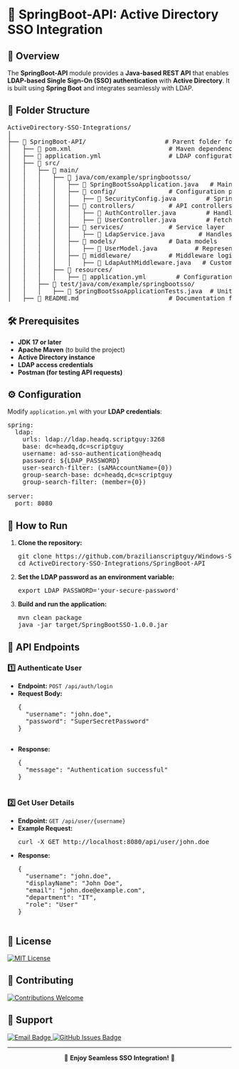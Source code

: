 <h1>🔹 SpringBoot-API: Active Directory SSO Integration</h1>

<h2>📌 Overview</h2>
<p>
  The <strong>SpringBoot-API</strong> module provides a <strong>Java-based REST API</strong> 
  that enables <strong>LDAP-based Single Sign-On (SSO) authentication</strong> with <strong>Active Directory</strong>.
  It is built using <strong>Spring Boot</strong> and integrates seamlessly with LDAP.
</p>

<h2>📁 Folder Structure</h2>
<pre>
ActiveDirectory-SSO-Integrations/
│
├── 📂 SpringBoot-API/                     # Parent folder for Spring Boot API integration
│   ├── 📜 pom.xml                          # Maven dependencies and build configuration
│   ├── 📜 application.yml                  # LDAP configuration settings
│   ├── 📂 src/
│   │   ├── 📂 main/
│   │   │   ├── 📂 java/com/example/springbootsso/
│   │   │   │   ├── 📜 SpringBootSsoApplication.java   # Main application entry point
│   │   │   │   ├── 📂 config/              # Configuration package
│   │   │   │   │   ├── 📜 SecurityConfig.java        # Spring Security LDAP config
│   │   │   │   ├── 📂 controllers/         # API controllers
│   │   │   │   │   ├── 📜 AuthController.java        # Handles authentication requests
│   │   │   │   │   ├── 📜 UserController.java        # Fetches user details
│   │   │   │   ├── 📂 services/            # Service layer
│   │   │   │   │   ├── 📜 LdapService.java         # Handles LDAP authentication logic
│   │   │   │   ├── 📂 models/              # Data models
│   │   │   │   │   ├── 📜 UserModel.java          # Represents user schema
│   │   │   │   ├── 📂 middleware/          # Middleware logic
│   │   │   │   │   ├── 📜 LdapAuthMiddleware.java   # Custom authentication enforcement
│   │   │   ├── 📂 resources/
│   │   │   │   ├── 📜 application.yml        # Configuration file
│   │   ├── 📂 test/java/com/example/springbootsso/
│   │   │   ├── 📜 SpringBootSsoApplicationTests.java  # Unit tests for API
│   ├── 📖 README.md                        # Documentation for SpringBoot-API
</pre>

<h2>🛠️ Prerequisites</h2>
<ul>
  <li><strong>JDK 17 or later</strong></li>
  <li><strong>Apache Maven</strong> (to build the project)</li>
  <li><strong>Active Directory instance</strong></li>
  <li><strong>LDAP access credentials</strong></li>
  <li><strong>Postman (for testing API requests)</strong></li>
</ul>

<h2>⚙️ Configuration</h2>
<p>Modify <code>application.yml</code> with your <strong>LDAP credentials</strong>:</p>

<pre>
spring:
  ldap:
    urls: ldap://ldap.headq.scriptguy:3268
    base: dc=headq,dc=scriptguy
    username: ad-sso-authentication@headq
    password: ${LDAP_PASSWORD}
    user-search-filter: (sAMAccountName={0})
    group-search-base: dc=headq,dc=scriptguy
    group-search-filter: (member={0})

server:
  port: 8080
</pre>

<h2>🚀 How to Run</h2>
<ol>
  <li><strong>Clone the repository:</strong>
    <pre>git clone https://github.com/brazilianscriptguy/Windows-SysAdmin-ProSuite/tree/main/SysAdmin-Tools/ActiveDirectory-SSO-Integrations/
cd ActiveDirectory-SSO-Integrations/SpringBoot-API</pre>
  </li>
  <li><strong>Set the LDAP password as an environment variable:</strong>
    <pre>export LDAP_PASSWORD='your-secure-password'</pre>
  </li>
  <li><strong>Build and run the application:</strong>
    <pre>mvn clean package
java -jar target/SpringBootSSO-1.0.0.jar</pre>
  </li>
</ol>

<h2>🔄 API Endpoints</h2>

<h3>1️⃣ Authenticate User</h3>
<ul>
  <li><strong>Endpoint:</strong> <code>POST /api/auth/login</code></li>
  <li><strong>Request Body:</strong>
    <pre>
{
  "username": "john.doe",
  "password": "SuperSecretPassword"
}
    </pre>
  </li>
  <li><strong>Response:</strong>
    <pre>
{
  "message": "Authentication successful"
}
    </pre>
  </li>
</ul>

<h3>2️⃣ Get User Details</h3>
<ul>
  <li><strong>Endpoint:</strong> <code>GET /api/user/{username}</code></li>
  <li><strong>Example Request:</strong>
    <pre>curl -X GET http://localhost:8080/api/user/john.doe</pre>
  </li>
  <li><strong>Response:</strong>
    <pre>
{
  "username": "john.doe",
  "displayName": "John Doe",
  "email": "john.doe@example.com",
  "department": "IT",
  "role": "User"
}
    </pre>
  </li>
</ul>

<h2>📜 License</h2>
<p>
  <a href="../LICENSE" target="_blank">
    <img src="https://img.shields.io/badge/License-MIT-blue.svg?style=for-the-badge" alt="MIT License">
  </a>
</p>

<h2>🤝 Contributing</h2>
<p>
  <a href="../CONTRIBUTING.md" target="_blank">
    <img src="https://img.shields.io/badge/Contributions-Welcome-brightgreen?style=for-the-badge" alt="Contributions Welcome">
  </a>
</p>

<h2>📩 Support</h2>
<p>
  <a href="mailto:luizhamilton.lhr@gmail.com" target="_blank">
    <img src="https://img.shields.io/badge/Email-luizhamilton.lhr@gmail.com-D14836?style=for-the-badge&logo=gmail" alt="Email Badge">
  </a>
  <a href="https://github.com/brazilianscriptguy/ActiveDirectory-SSO-Integrations/issues" target="_blank">
    <img src="https://img.shields.io/badge/GitHub%20Issues-Report%20Here-blue?style=for-the-badge&logo=github" alt="GitHub Issues Badge">
  </a>
</p>

<hr>

<p align="center">🚀 <strong>Enjoy Seamless SSO Integration!</strong> 🎯</p>
